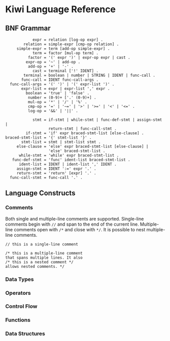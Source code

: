 # Kiwi Language Reference

## BNF Grammar

                expr = relation [log-op expr] .
            relation = simple-expr [cmp-op relation] .
         simple-expr = term [add-op simple-expr] .
                term = factor [mul-op term] .
              factor = '(' expr ')' | expr-op expr | cast .
             expr-op = '~' | add-op .
              add-op = '+' | '-' .
                cast = terminal ['!' IDENT] .
            terminal = boolean | number | STRING | IDENT | func-call .
           func-call = IDENT func-call-args .
      func-call-args = '(' ')' | '(' expr-list ')' .
           expr-list = expr | expr-list ',' expr .
             boolean = 'true' | 'false' .
              number = (0-9)+ ['.' (0-9)+] .
              mul-op = '*' | '/' | '%' .
              cmp-op = '=' | '~=' | '>' | '>=' | '<' | '<=' .
              log-op = '&&' | '||' .

                stmt = if-stmt | while-stmt | func-def-stmt | assign-stmt |
                       return-stmt | func-call-stmt .
             if-stmt = 'if' expr braced-stmt-list [else-clause] .
    braced-stmt-list = '{' stmt-list '}' .
           stmt-list = stmt | stmt-list stmt .
         else-clause = 'else' expr braced-stmt-list [else-clause] |
                       'else' braced-stmt-list .
          while-stmt = 'while' expr braced-stmt-list .
       func-def-stmt = 'func' ident-list braced-stmt-list .
          ident-list = IDENT | ident-list ',' IDENT .
         assign-stmt = IDENT ':=' expr '.' .
         return-stmt = 'return' [expr] '.' .
      func-call-stmt = func-call '.' .

## Language Constructs

### Comments

Both single and multiple-line comments are supported. Single-line comments
begin with `//` and span to the end of the current line. Multiple-line
comments open with `/*` and close with `*/`. It is possible to nest 
multiple-line comments.

    // this is a single-line comment

    /* this is a multiple-line comment
    that spans multiple lines. It also
    /* this is a nested comment */
    allows nested comments. */

### Data Types

### Operators

### Control Flow

### Functions

### Data Structures

